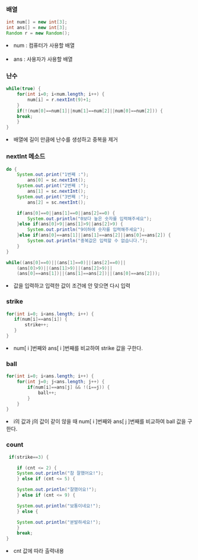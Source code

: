   ### 배열
```java
int num[] = new int[3];
int ans[] = new int[3];
Random r = new Random();
```
  <li>num : 컴퓨터가 사용할 배열</li>
  <br>
  <li>ans : 사용자가 사용할 배열</li>
	  
  ### 난수
```java
while(true) {
	for(int i=0; i<num.length; i++) {
		num[i] = r.nextInt(9)+1;
	}
	if(!(num[0]==num[1]||num[1]==num[2]||num[0]==num[2])) {
	break;
	}
}
```
 <li>배열에 길이 만큼에 난수를 생성하고 중복을 제거</li>
 
### nextInt 메소드
```java
do {
	System.out.print("1번째 :");
		ans[0] = sc.nextInt();
	System.out.print("2번째 :");
		ans[1] = sc.nextInt();
	System.out.print("3번째 :");
		ans[2] = sc.nextInt();

	if(ans[0]==0||ans[1]==0||ans[2]==0) {
		System.out.println("0보다 높은 숫자를 입력해주세요");
	}else if(ans[0]>9||ans[1]>9||ans[2]>9) {
		System.out.println("9이하에 숫자를 입력해주세요");
	}else if(ans[0]==ans[1]||ans[1]==ans[2]||ans[0]==ans[2]) {
		System.out.println("중복값은 입력할 수 없습니다.");
	}
}

while((ans[0]==0)||(ans[1]==0)||(ans[2]==0)||
	(ans[0]>9)||(ans[1]>9)||(ans[2]>9)||
	(ans[0]==ans[1])||(ans[1]==ans[2])||(ans[0]==ans[2]));
```
 <li>값을 입력하고 입력한 값이 조건에 안 맞으면 다시 입력</li>

 ### strike 
 ```java
 for(int i=0; i<ans.length; i++) {
	if(num[i]==ans[i]) {
		strike++;
	}
}
```
 <li>num[ i ]번째와 ans[ i ]번째를 비교하여 strike 값을 구한다.</li>
	
 ### ball
```java
for(int i=0; i<ans.length; i++) {
	for(int j=0; j<ans.length; j++) {
		if(num[i]==ans[j] && !(i==j)) {
			ball++;
		} 
	}
}
```
 <li>i의 값과 j의 값이 같이 않을 때 num[ i ]번째와 ans[ j ]번째를 비교하여  ball 값을 구한다.
	
 ### count
```java
 if(strike==3) {

	if (cnt <= 2) {
	System.out.println("참 잘했어요!");
	} else if (cnt <= 5) {

	System.out.println("잘했어요!");
	} else if (cnt <= 9) {

	System.out.println("보통이네요!");
	} else {

	System.out.println("분발하세요!");
	}
	break;
}
```
 <li>cnt 값에 따라 출력내용</li>
